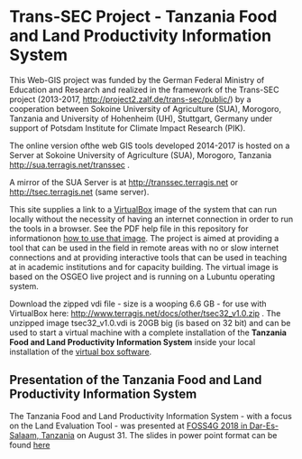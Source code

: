 # Trans-SEC Project - Tanzania Food and Land Productivity Information System

This Web-GIS project was funded by the German Federal Ministry of Education and Research and realized in the framework of the Trans-SEC project (2013-2017, http://project2.zalf.de/trans-sec/public/) by a cooperation between Sokoine University of Agriculture (SUA), Morogoro, Tanzania and University of Hohenheim (UH), Stuttgart, Germany under support of Potsdam Institute for Climate Impact Research (PIK).

The online version ofthe web GIS tools developed 2014-2017 is hosted on a Server at Sokoine University of Agriculture (SUA), Morogoro, Tanzania http://sua.terragis.net/transsec .

A mirror of the SUA Server is at http://transsec.terragis.net or http://tsec.terragis.net (same server).

This site supplies a link to a [VirtualBox](https%3A%2F%2Fen.wikipedia.org%2Fwiki%2FVirtualBox) image of the system that can run locally without the necessity of having an internet connection in order to run the tools in a browser. See the PDF help file in this repository for informationon [how to use that image](help_using_tsec_virtualbox_image.pdf). The project is aimed at providing a tool that can be used in the field in remote areas with no or slow internet connections and at providing interactive tools that can be used in teaching at in academic institutions and for capacity building. The virtual image is based on the OSGEO live project and is running on a Lubuntu operating system.

Download the zipped vdi file - size is a wooping 6.6 GB - for use with VirtualBox here: http://www.terragis.net/docs/other/tsec32_v1.0.zip . The unzipped image tsec32_v1.0.vdi is 20GB big (is based on 32 bit) and can be used to start a virtual machine with a complete installation of the __Tanzania Food and Land Productivity Information System__ inside your local installation of the [virtual box software](https://www.virtualbox.org).

## Presentation of the Tanzania Food and Land Productivity Information System

The Tanzania Food and Land Productivity Information System - with a focus on the Land Evaluation Tool - was presented at [FOSS4G 2018 in Dar-Es-Salaam, Tanzania](https://2018.foss4g.org/) on August 31. The slides in power point format can be found [here](http://www.terragis.net/docs/presentations/FOSS4G_2018_LET.ppt)
